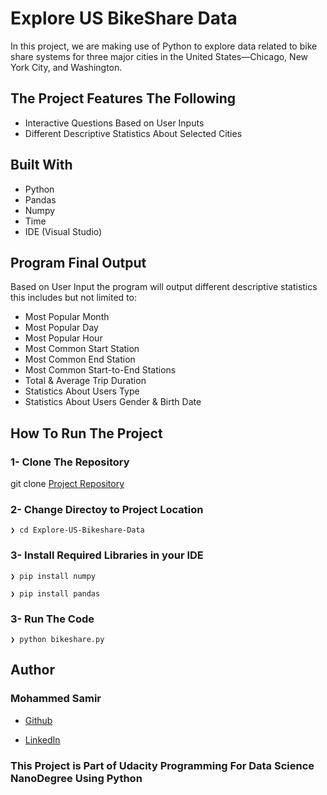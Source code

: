 # Explore US BikeShare Data

In this project, we are making use of Python to explore data related to bike share systems for three major cities in the United States—Chicago, New York City, and Washington.

## The Project Features The Following

- Interactive Questions Based on User Inputs
- Different Descriptive Statistics About Selected Cities

## Built With

- Python
- Pandas
- Numpy
- Time
- IDE (Visual Studio)


## Program Final Output

Based on User Input the program will output different descriptive statistics this includes but not limited to:

- Most Popular Month
- Most Popular Day
- Most Popular Hour
- Most Common Start Station
- Most Common End Station
- Most Common Start-to-End Stations
- Total & Average Trip Duration
- Statistics About Users Type
- Statistics About Users Gender & Birth Date

## How To Run The Project

### 1-  Clone The Repository

  git clone <a href="https://github.com/MohammedSamirMahmoud">Project Repository</a>

### 2- Change Directoy to Project Location

    ❯ cd Explore-US-Bikeshare-Data

### 3- Install Required Libraries in your IDE

    ❯ pip install numpy

    ❯ pip install pandas

### 3- Run The Code

    ❯ python bikeshare.py

## Author

### Mohammed Samir

- <a href="https://github.com/MohammedSamirMahmoud">Github</a>

- <a href="https://www.linkedin.com/in/mohammed-samir-00656b96/">LinkedIn</a>

### This Project is Part of Udacity Programming For Data Science NanoDegree Using Python
